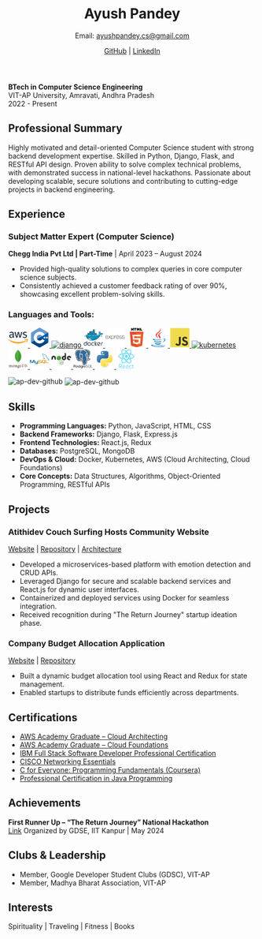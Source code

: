 <!DOCTYPE html>
<html lang="en">
<head>
    <meta charset="UTF-8">
    <meta name="viewport" content="width=device-width, initial-scale=1.0">
   
</head>
<body>
    <header>
        <h1>Ayush Pandey</h1>
        <p>Email: <a href="mailto:ayushpandey.cs@gmail.com">ayushpandey.cs@gmail.com</a></p>
        <p><a href="https://github.com/ayush-pandey">GitHub</a> | <a href="https://www.linkedin.com/in/ayush-pandey">LinkedIn</a></p>
    </header>
     <p><strong>BTech in Computer Science Engineering</strong><br>
    VIT-AP University, Amravati, Andhra Pradesh<br>
    2022 - Present</p>
     <h2>Professional Summary</h2>
    <p>Highly motivated and detail-oriented Computer Science student with strong backend development expertise. Skilled in Python, Django, Flask, and RESTful API design. Proven ability to solve complex technical problems, with demonstrated success in national-level hackathons. Passionate about developing scalable, secure solutions and contributing to cutting-edge projects in backend engineering.</p>   
    <h2>Experience</h2>
    <h3>Subject Matter Expert (Computer Science)</h3>
    <p><strong>Chegg India Pvt Ltd | Part-Time</strong> | April 2023 – August 2024</p>
    <ul>
        <li>Provided high-quality solutions to complex queries in core computer science subjects.</li>
        <li>Consistently achieved a customer feedback rating of over 90%, showcasing excellent problem-solving skills.</li>
    </ul>   
    <h3 align="left">Languages and Tools:</h3>
<p align="left"> <a href="https://aws.amazon.com" target="_blank" rel="noreferrer"> <img src="https://raw.githubusercontent.com/devicons/devicon/master/icons/amazonwebservices/amazonwebservices-original-wordmark.svg" alt="aws" width="40" height="40"/> </a> <a href="https://www.w3schools.com/cpp/" target="_blank" rel="noreferrer"> <img src="https://raw.githubusercontent.com/devicons/devicon/master/icons/cplusplus/cplusplus-original.svg" alt="cplusplus" width="40" height="40"/> </a> <a href="https://www.djangoproject.com/" target="_blank" rel="noreferrer"> <img src="https://cdn.worldvectorlogo.com/logos/django.svg" alt="django" width="40" height="40"/> </a> <a href="https://www.docker.com/" target="_blank" rel="noreferrer"> <img src="https://raw.githubusercontent.com/devicons/devicon/master/icons/docker/docker-original-wordmark.svg" alt="docker" width="40" height="40"/> </a> <a href="https://expressjs.com" target="_blank" rel="noreferrer"> <img src="https://raw.githubusercontent.com/devicons/devicon/master/icons/express/express-original-wordmark.svg" alt="express" width="40" height="40"/> </a> <a href="https://www.w3.org/html/" target="_blank" rel="noreferrer"> <img src="https://raw.githubusercontent.com/devicons/devicon/master/icons/html5/html5-original-wordmark.svg" alt="html5" width="40" height="40"/> </a> <a href="https://www.java.com" target="_blank" rel="noreferrer"> <img src="https://raw.githubusercontent.com/devicons/devicon/master/icons/java/java-original.svg" alt="java" width="40" height="40"/> </a> <a href="https://developer.mozilla.org/en-US/docs/Web/JavaScript" target="_blank" rel="noreferrer"> <img src="https://raw.githubusercontent.com/devicons/devicon/master/icons/javascript/javascript-original.svg" alt="javascript" width="40" height="40"/> </a> <a href="https://kubernetes.io" target="_blank" rel="noreferrer"> <img src="https://www.vectorlogo.zone/logos/kubernetes/kubernetes-icon.svg" alt="kubernetes" width="40" height="40"/> </a> <a href="https://www.mongodb.com/" target="_blank" rel="noreferrer"> <img src="https://raw.githubusercontent.com/devicons/devicon/master/icons/mongodb/mongodb-original-wordmark.svg" alt="mongodb" width="40" height="40"/> </a> <a href="https://www.mysql.com/" target="_blank" rel="noreferrer"> <img src="https://raw.githubusercontent.com/devicons/devicon/master/icons/mysql/mysql-original-wordmark.svg" alt="mysql" width="40" height="40"/> </a> <a href="https://nodejs.org" target="_blank" rel="noreferrer"> <img src="https://raw.githubusercontent.com/devicons/devicon/master/icons/nodejs/nodejs-original-wordmark.svg" alt="nodejs" width="40" height="40"/> </a> <a href="https://www.postgresql.org" target="_blank" rel="noreferrer"> <img src="https://raw.githubusercontent.com/devicons/devicon/master/icons/postgresql/postgresql-original-wordmark.svg" alt="postgresql" width="40" height="40"/> </a> <a href="https://www.python.org" target="_blank" rel="noreferrer"> <img src="https://raw.githubusercontent.com/devicons/devicon/master/icons/python/python-original.svg" alt="python" width="40" height="40"/> </a> <a href="https://reactjs.org/" target="_blank" rel="noreferrer"> <img src="https://raw.githubusercontent.com/devicons/devicon/master/icons/react/react-original-wordmark.svg" alt="react" width="40" height="40"/> </a> </p>

<p><img align="left" src="https://github-readme-stats.vercel.app/api/top-langs?username=ap-dev-github&show_icons=true&locale=en&layout=compact" alt="ap-dev-github" /></p>

<p>&nbsp;<img align="center" src="https://github-readme-stats.vercel.app/api?username=ap-dev-github&show_icons=true&locale=en" alt="ap-dev-github" /></p>
    <h2>Skills</h2>
    <ul>
        <li><strong>Programming Languages:</strong> Python, JavaScript, HTML, CSS</li>
        <li><strong>Backend Frameworks:</strong> Django, Flask, Express.js</li>
        <li><strong>Frontend Technologies:</strong> React.js, Redux</li>
        <li><strong>Databases:</strong> PostgreSQL, MongoDB</li>
        <li><strong>DevOps & Cloud:</strong> Docker, Kubernetes, AWS (Cloud Architecting, Cloud Foundations)</li>
        <li><strong>Core Concepts:</strong> Data Structures, Algorithms, Object-Oriented Programming, RESTful APIs</li>
    </ul>   
    <h2>Projects</h2>
    <h3>Atithidev Couch Surfing Hosts Community Website</h3>
    <p><a href="https://yourwebsite.link">Website</a> | <a href="https://github.com/yourrepo">Repository</a> | <a href="https://link-to-architecture.com">Architecture</a></p>
    <ul>
        <li>Developed a microservices-based platform with emotion detection and CRUD APIs.</li>
        <li>Leveraged Django for secure and scalable backend services and React.js for dynamic user interfaces.</li>
        <li>Containerized and deployed services using Docker for seamless integration.</li>
        <li>Received recognition during "The Return Journey" startup ideation phase.</li>
    </ul>
    <h3>Company Budget Allocation Application</h3>
    <p><a href="https://yourwebsite.link">Website</a> | <a href="https://github.com/yourrepo">Repository</a></p>
    <ul>
        <li>Built a dynamic budget allocation tool using React and Redux for state management.</li>
        <li>Enabled startups to distribute funds efficiently across departments.</li>
    </ul>
    <h2>Certifications</h2>
    <ul>
        <li><a href="https://www.awsacademy.com">AWS Academy Graduate – Cloud Architecting</a></li>
        <li><a href="https://www.awsacademy.com">AWS Academy Graduate – Cloud Foundations</a></li>
        <li><a href="https://www.ibm.com/certifications">IBM Full Stack Software Developer Professional Certification</a></li>
        <li><a href="https://www.cisco.com/certifications">CISCO Networking Essentials</a></li>
        <li><a href="https://www.coursera.org">C for Everyone: Programming Fundamentals (Coursera)</a></li>
        <li><a href="https://www.coursera.org">Professional Certification in Java Programming</a></li>
    </ul>
    <h2>Achievements</h2>      
    <p><strong>First Runner Up – “The Return Journey” National Hackathon</strong><br>  <a href="https://drive.google.com/file/d/15MJaVsG-j6NAkj37fDmZApPpe_VAv16z/view">Link</a>
    Organized by GDSE, IIT Kanpur | May 2024</p>
    <h2>Clubs & Leadership</h2>
    <ul>
        <li>Member, Google Developer Student Clubs (GDSC), VIT-AP</li>
        <li>Member, Madhya Bharat Association, VIT-AP</li>
    </ul>
   <h2>Interests</h2>
    <p>Spirituality | Traveling | Fitness | Books</p>
</body>
</html>

